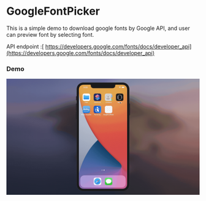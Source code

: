 # GoogleFontPicker

This is a simple demo to download google fonts by Google API, and user can preview font by selecting font.

API endpoint :[ https://developers.google.com/fonts/docs/developer_api](https://developers.google.com/fonts/docs/developer_api)



### Demo

![2020-09-27 17.33.24](docs/images/demo1.gif)